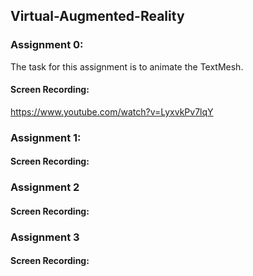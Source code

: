 ## Virtual-Augmented-Reality

### Assignment 0:
The task for this assignment is to animate the TextMesh.
#### Screen Recording:
https://www.youtube.com/watch?v=LyxvkPv7lqY

### Assignment 1:

#### Screen Recording:


### Assignment 2

#### Screen Recording:


### Assignment 3

#### Screen Recording:
